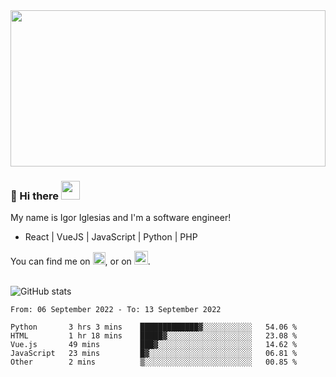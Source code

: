 <img src="https://c.tenor.com/KjVxfRrrncUAAAAd/matrix.gif" width="100%" height="250px">

### 🔭 Hi there <img src="https://raw.githubusercontent.com/MartinHeinz/MartinHeinz/master/wave.gif" width="30px">


My name is Igor Iglesias and I'm a software engineer!
<br>

<ul>
  <li> React | VueJS | JavaScript | Python | PHP </li>
</ul>
You can find me on <a href="https://twitter.com/IgorIglesias5"><img src="https://i.imgur.com/JLLlB5S.png" width="20px"></a>, or on <a href="https://www.linkedin.com/in/igor-iglesias-62478428/"><img src="https://i.imgur.com/PXyIkWx.png" width="22px"></a>.

<br>
<br>

![GitHub stats](https://github-readme-stats.vercel.app/api?username=igoiglesias&show_icons=true&count_private=true&theme=chartreuse-dark&hide_title=true)

<!--START_SECTION:waka-->

```text
From: 06 September 2022 - To: 13 September 2022

Python       3 hrs 3 mins    █████████████▓░░░░░░░░░░░   54.06 %
HTML         1 hr 18 mins    █████▓░░░░░░░░░░░░░░░░░░░   23.08 %
Vue.js       49 mins         ███▓░░░░░░░░░░░░░░░░░░░░░   14.62 %
JavaScript   23 mins         █▓░░░░░░░░░░░░░░░░░░░░░░░   06.81 %
Other        2 mins          ▒░░░░░░░░░░░░░░░░░░░░░░░░   00.85 %
```

<!--END_SECTION:waka-->
